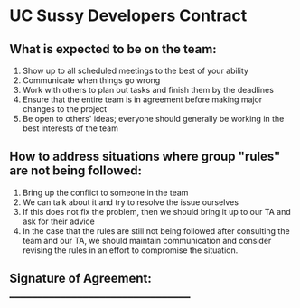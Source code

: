 # UC Sussy Developers Contract

## What is expected to be on the team:
1. Show up to all scheduled meetings to the best of your ability
2. Communicate when things go wrong
3. Work with others to plan out tasks and finish them by the deadlines
4. Ensure that the entire team is in agreement before making major changes to the project
5. Be open to others' ideas; everyone should generally be working in the best interests of the team

## How to address situations where group "rules" are not being followed:
1. Bring up the conflict to someone in the team
2. We can talk about it and try to resolve the issue ourselves
3. If this does not fix the problem, then we should bring it up to our TA and ask for their advice
4. In the case that the rules are still not being followed after consulting the team and our TA, we should maintain communication and consider revising the rules in an effort to compromise the situation.



## Signature of Agreement: ________________________________